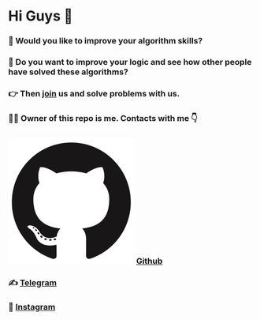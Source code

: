 # **Hi Guys 👋**

### 🚀 Would you like to improve your algorithm skills?
### 🧠 Do you want to improve your logic and see how other people have solved these algorithms?
### 👉 Then [join](https://t.me/alis_leetcode) us and solve problems with us.
### 👨‍💻 Owner of this repo is me. Contacts with me 👇
### <img src="https://github.com/devicons/devicon/blob/master/icons/github/github-original.svg"> [Github](https://github.com/azikreed)
### ✍️ [Telegram](https://t.me/AziKReeD)
### 📝 [Instagram](https://instagram.com/azikreed)